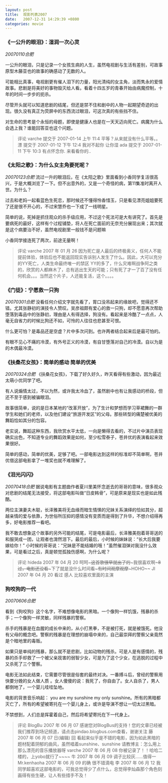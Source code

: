 ```yaml
---
layout: post
title:  观影列表2007
date:   2007-12-31 14:29:39 +0800
categories: movie
---
```

### 《一公升的眼泪》：湿润一次心灵
*20070110合肥*

一公升的眼泪，只是记录一个女孩生病的人生，虽然电视剧与生活有差别，可故事原型木藤亚也的故事的确感动了无数的人。

可能相比真事，电视剧更有催人泪下的力量，阳光清纯的女主角，淡而隽永的爱情故事。悲剧是将美好的事物毁灭给人看。看着十四五岁的青春开始由病魔控制，十年的时间一步步的扼杀。

尽管开头就可以知道悲剧的结尾，但还是禁不住和剧中的人物一起期望奇迹的出现。很久没有真正为荧屏中的东西流过眼泪，可这次真的有些挡不住。

对生命的思考是个永恒的母题，即使是健康人也是在一天天迈向死亡。病魔为什么会选上我？谁能回答亚也这个问题。
> 评论
> varche
> 提交于 2007-01-14 上午 11:4
> 平等？从来就没有什么平等。。
> 漂
> 提交于 2007-01-12 下午 12:4
> 我对不起你 让你湿
> ada
> 提交于 2007-01-11 下午 10:3
> 有点怀念你. 来看看你的..

### 《太阳之歌》：为什么女主角要死呢？
*20070123合肥*
流过一升的眼泪后，在《太阳之歌》里面看到小香同学复活很高兴，于是大概浏览了一下。但不出意外的，又是一个奇怪的病，第11集准时离开人世。为什么？

过去和老妈一起看蓝色生死恋，那时候还不懂得怜香惜玉，只是看见漂亮姐姐要死了还是很不开心的，不过宋慧乔也一下成了一线明星。

简单的说，死掉是抓住观众的杀手级应用，不过这个死法可是大有讲究了。首先是要病死的最好，这样有个过程铺垫，将人在死亡面前的无奈充分展现出来；其次就是这个病要治不好，虽然电视剧里一般钱不是问题嘛

小香同学接连死了两次，前途无量啊！

> 评论
> varche
> 2007 年 01 月 26
> 因为死亡是人最后的终极奥义，任何人不能提前体验，体验后也不能返回现实告诉别人发生了什么。因此，大可以充分的YY死亡，人类生命最终唯一的禁区
> YY的多了，什么灾难啊战争阿之类的，欣赏的人都麻木了，总有逃出生天的可能；只有死了才一了百了没有任何机会。。。当然这个片子，人还能复活，这个。。。。

### 《门徒》：宁愿救一只狗
*20070301合肥*
没看任何介绍文字就先看了，胃口没吊起来的缘故吧，觉得还不错。尤其张静初的演技令人赞叹。吴彦祖颇有爱心的救一只狗，却不愿意再次帮助堕落到毒品中的张静初，理由是人有得选择，狗没有。看起来是冷酷了一点点，人毫无自省力的时候比狗还不如，可怜的人往往也悲甚至可恨。

什么更可怕？是毒品还是空虚？片中多次问到。也许两者结合起来后是最可怕的。

有眼不见心不痛的冷漠，有外号正义的冷漠，有自甘堕落对自己的冷漠。自以为是的木偶最冷漠。

### 《扶桑花女孩》：简单的感动 简单的优美
*20070324合肥*
《扶桑花女孩》，下载了好久好久，昨天看得有些激动，因为最近太萌小优同学了吧。

有人说煽情太过，不以为然，或许我太冷血了，虽然剧中也有让我感动的桥段，但还不至于感到被骗眼泪。

故事很简单，说的是日本某地的“改革开放”，为了生计和梦想而学习草裙舞的一群学生和她们的老师，以及他们建设“旅游开发区”的父母。那些转型的痛楚被优美的舞蹈恰如其分的包容。

老实说，舞蹈这种东西，我欣赏水平太低，一向是懒得去看的，不过片中演员表现确实出色，不知道专业的舞蹈效果是如何，至少松雪泰子，苍井优的表演看起来效果很好。

简单的感动，简单的优美，足够了吧。一部电影达到这样的标准却不简单啊，苍井优借这部电影拿了一堆奖也就不难理解了。

### 《泪光闪闪》
*20070418合肥*
据说电影有主题曲作者夏川里美怀念逝去的哥哥的意味，很多观众对悲剧的结尾无法接受，将这部电影叫做“日皮韩骨”，可是原来是现实也是如此残酷。

两位主演妻夫木聪，长泽雅美将无血缘而暗生情愫的兄妹关系演绎的恰如其分，超越亲情的爱与依靠，为世俗所压抑的感情没有变质而是得到了升华，不想介绍得再多，好电影推荐一看吧。

我不敢去想象这个故事的另外可能的结尾，可是电影最后，长泽雅美抱着哥哥送的和服哭成一团，让观者也潸然泪下。最后的最后，小时候的妹妹说：“长大后我要嫁给你！” 小时候的哥哥说：“兄妹是不能结婚的哦！”虽然催泪弹对我没什么效果，可是看过之后，真是顿觉孤独伤感啊，为什么呢？

> 评论
> hideda
> 2007 年 04 月 20
> 呵呵~~~这首歌很早就出了的~~~我很喜欢啊~~~8过，电影还没看~~~下了就是没什么时间看~~~有时间观摩观摩~~~HOHO~~
> JI
> 2007 年 04 月 20
> 看过 感人 比较喜欢里面的主演

### 狗咬狗的一代

*20070606合肥*

看到《狗咬狗》这个名字，不难想像电影的黑暗。一个像狗一样饥饿，残暴的杀手；一个像狗一样灵敏，同样残暴的警察。

杀手的残暴是在血腥的成长中来的，从小打黑拳，不是被打死，就是被饿死。他没有父母的概念吧。警察的残暴是在理想的崩塌中来的，自己最崇拜的警察父亲竟然是个暗地里的毒贩。

如果只是单纯的残暴，那么就不是悲剧，比如动物的残杀。可是人是有感情的，残暴的杀手却救了一个被父亲戕害的弱智少女，可是为了这个少女，在逃脱的过程中又杀死了三个警察。

电影无法如此结束，它需要尽管很是俗套的最终对决。一番搏斗后，曾经的警察用快要分娩的女人做人质 。女人傻傻的说：我死了，你自由了。女人自杀了，男人都倒地了，一个婴儿哇哇坠地。

电影的背景音乐响起： you are my sunshine my only sunshine。所有的黑暗都灭亡了，所有的希望被寄托在一个婴儿身上，或许是导演不想让一切太过黑暗。

不禁想到，人们总是挥霍着自己，然后将希望寄托在下一代身上。

> 评论
> BlogBu
> 2007 年 06 月 07
> 感谢您对BlogBus的支持！您的文章已经被我们推荐到场记频道，请点击pindao.blogbus.com查看，谢谢关注
> 藤
> 2007 年 06 月 07 日(编辑) 回
> 看起来似乎是不错的电影，因为如此黑暗的题材配着阴郁的曲风，虽然唱着sunshine、sunshine
> 请教博主：怎么用上那么漂亮的音乐播放器呀
> varche
> 2007 年 06 月 08
> 你被记录了！！哈哈二楼的，上yobo就行了~~~~
> 牛
> 2007 年 06 月 09
> 调子比较灰……值得一
> Mr.kenhaoha
> 2007 年 06 月 09
> 的确 很不错滴电
> 李
> 2007 年 06 月 12
> 我同学超喜欢这部电影的，可我总觉得少了点什么，总觉得李灿森那个角色刻画得有些生硬，让人有些措手不及！
